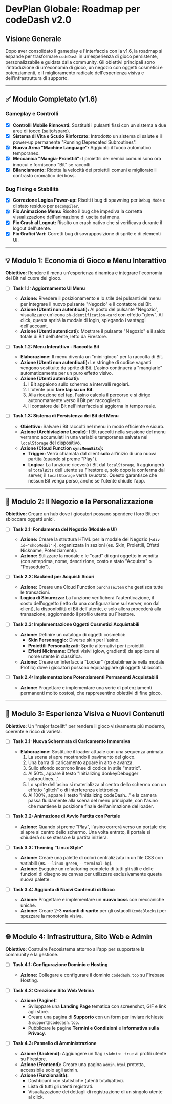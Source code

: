 # DevPlan Globale: Roadmap per codeDash v2.0

## Visione Generale
Dopo aver consolidato il gameplay e l'interfaccia con la v1.6, la roadmap si espande per trasformare `codeDash` in un'esperienza di gioco persistente, personalizzabile e guidata dalla community. Gli obiettivi principali sono l'introduzione di un'economia di gioco, un negozio con oggetti cosmetici e potenziamenti, e il miglioramento radicale dell'esperienza visiva e dell'infrastruttura di supporto.

---

## ✅ Modulo Completato (v1.6)

### Gameplay e Controlli
- [x] **Controlli Mobile Rinnovati:** Sostituiti i pulsanti fissi con un sistema a due aree di tocco (salto/sparo).
- [x] **Sistema di Vita e Scudo Rinforzato:** Introdotto un sistema di salute e il power-up permanente "Running Deprecated Subroutines".
- [x] **Nuova Arma "Machine Language":** Aggiunto il fuoco automatico temporaneo.
- [x] **Meccanica "Mangia-Proiettili":** I proiettili dei nemici comuni sono ora innocui e forniscono "Bit" se raccolti.
- [x] **Bilanciamento:** Ridotta la velocità dei proiettili comuni e migliorato il contrasto cromatico dei boss.

### Bug Fixing e Stabilità
- [x] **Correzione Logica Power-up:** Risolti i bug di spawning per `Debug Mode` e di stato residuo per `Decompiler`.
- [x] **Fix Animazione Menu:** Risolto il bug che impediva la corretta visualizzazione dell'animazione di uscita dal menu.
- [x] **Fix Crash al Logout:** Risolto un crash nativo che si verificava durante il logout dell'utente.
- [x] **Fix Grafici Vari:** Corretti bug di sovrapposizione di sprite e di elementi UI.

---

## 💡 Modulo 1: Economia di Gioco e Menu Interattivo

**Obiettivo:** Rendere il menu un'esperienza dinamica e integrare l'economia dei Bit nel cuore del gioco.

- [ ] **Task 1.1: Aggiornamento UI Menu**
    -   **Azione:** Rivedere il posizionamento e lo stile dei pulsanti del menu per integrare il nuovo pulsante "Negozio" e il contatore dei Bit.
    -   **Azione (Utenti non autenticati):** Al posto del pulsante "Negozio", visualizzare un'icona `ph-identification-card` con effetto "glow". Al click, questa aprirà la modale di login, spiegando i vantaggi dell'account.
    -   **Azione (Utenti autenticati):** Mostrare il pulsante "Negozio" e il saldo totale di Bit dell'utente, letto da Firestore.

- [ ] **Task 1.2: Menu Interattivo - Raccolta Bit**
    -   **Elaborazione:** Il menu diventa un "mini-gioco" per la raccolta di Bit.
    -   **Azione (Utenti non autenticati):** Le stringhe di codice vaganti vengono sostituite da sprite di Bit. L'asino continuerà a "mangiarle" automaticamente per un puro effetto visivo.
    -   **Azione (Utenti autenticati):**
        1.  I Bit appaiono sullo schermo a intervalli regolari.
        2.  L'utente può **fare tap su un Bit**.
        3.  Alla ricezione del tap, l'asino calcola il percorso e si dirige autonomamente verso il Bit per raccoglierlo.
        4.  Il contatore dei Bit nell'interfaccia si aggiorna in tempo reale.

- [ ] **Task 1.3: Sistema di Persistenza dei Bit del Menu**
    -   **Obiettivo:** Salvare i Bit raccolti nel menu in modo efficiente e sicuro.
    -   **Azione (Archiviazione Locale):** I Bit raccolti nella sessione del menu verranno accumulati in una variabile temporanea salvata nel `localStorage` del dispositivo.
    -   **Azione (Cloud Function `syncMenuBits`):**
        -   **Trigger:** Verrà chiamata dal client **solo** all'inizio di una nuova partita (quando si preme "Play").
        -   **Logica:** La funzione riceverà i Bit dal `localStorage`, li aggiungerà al `totalBits` dell'utente su Firestore e, solo dopo la conferma dal server, il `localStorage` verrà svuotato. Questo garantisce che nessun Bit venga perso, anche se l'utente chiude l'app.

---

## 🏪 Modulo 2: Il Negozio e la Personalizzazione

**Obiettivo:** Creare un hub dove i giocatori possano spendere i loro Bit per sbloccare oggetti unici.

- [ ] **Task 2.1: Fondamenta del Negozio (Modale e UI)**
    -   **Azione:** Creare la struttura HTML per la modale del Negozio (`<div id="shopModal">`), organizzata in sezioni (es. Skin, Proiettili, Effetti Nickname, Potenziamenti).
    -   **Azione:** Stilizzare la modale e le "card" di ogni oggetto in vendita (con anteprima, nome, descrizione, costo e stato "Acquista" o "Posseduto").

- [ ] **Task 2.2: Backend per Acquisti Sicuri**
    -   **Azione:** Creare una Cloud Function `purchaseItem` che gestisca tutte le transazioni.
    -   **Logica di Sicurezza:** La funzione verificherà l'autenticazione, il costo dell'oggetto (letto da una configurazione sul server, non dal client), la disponibilità di Bit dell'utente, e solo allora procederà alla transazione, aggiornando il profilo utente su Firestore.

- [ ] **Task 2.3: Implementazione Oggetti Cosmetici Acquistabili**
    -   **Azione:** Definire un catalogo di oggetti cosmetici:
        -   **Skin Personaggio:** Diverse skin per l'asino.
        -   **Proiettili Personalizzati:** Sprite alternativi per i proiettili.
        -   **Effetti Nickname:** Effetti visivi (glow, gradienti) da applicare al nome utente in classifica.
    -   **Azione:** Creare un'interfaccia "Locker" (probabilmente nella modale Profilo) dove i giocatori possono equipaggiare gli oggetti sbloccati.

- [ ] **Task 2.4: Implementazione Potenziamenti Permanenti Acquistabili**
    -   **Azione:** Progettare e implementare una serie di potenziamenti permanenti molto costosi, che rappresentino obiettivi di fine gioco.

---

## 🎨 Modulo 3: Esperienza Visiva e Nuovi Contenuti

**Obiettivo:** Un "major facelift" per rendere il gioco visivamente più moderno, coerente e ricco di varietà.

- [ ] **Task 3.1: Nuova Schermata di Caricamento Immersiva**
    -   **Elaborazione:** Sostituire il loader attuale con una sequenza animata.
        1.  La scena si apre mostrando il pavimento del gioco.
        2.  Una barra di caricamento appare in alto e avanza.
        3.  Sullo sfondo scorrono linee di codice in stile "matrix".
        4.  Al 50%, appare il testo "Initializing donkeyDebugger subroutines...".
        5.  Lo sprite dell'asino si materializza al centro dello schermo con un effetto "glitch" o di interferenza elettronica.
        6.  Al 100%, appare il testo "Initializing codeDash..." e la camera passa fluidamente alla scena del menu principale, con l'asino che mantiene la posizione finale dell'animazione del loader.

- [ ] **Task 3.2: Animazione di Avvio Partita con Portale**
    -   **Azione:** Quando si preme "Play", l'asino correrà verso un portale che si apre al centro dello schermo. Una volta entrato, il portale si chiuderà su se stesso e la partita inizierà.

- [ ] **Task 3.3: Theming "Linux Style"**
    -   **Azione:** Creare una palette di colori centralizzata in un file CSS con variabili (es. `--linux-green`, `--terminal-bg`).
    -   **Azione:** Eseguire un refactoring completo di tutti gli stili e delle funzioni di disegno su canvas per utilizzare esclusivamente questa nuova palette.

- [ ] **Task 3.4: Aggiunta di Nuovi Contenuti di Gioco**
    -   **Azione:** Progettare e implementare un **nuovo boss** con meccaniche uniche.
    -   **Azione:** Creare 2-3 **varianti di sprite** per gli ostacoli (`codeBlocks`) per spezzare la monotonia visiva.

---

## 🌐 Modulo 4: Infrastruttura, Sito Web e Admin

**Obiettivo:** Costruire l'ecosistema attorno all'app per supportare la community e la gestione.

- [ ] **Task 4.1: Configurazione Dominio e Hosting**
    -   **Azione:** Collegare e configurare il dominio `codedash.top` su Firebase Hosting.

- [ ] **Task 4.2: Creazione Sito Web Vetrina**
    -   **Azione (Pagine):**
        -   Sviluppare una **Landing Page** tematica con screenshot, GIF e link agli store.
        -   Creare una pagina di **Supporto** con un form per inviare richieste a `support@codedash.top`.
        -   Pubblicare le pagine **Termini e Condizioni** e **Informativa sulla Privacy**.

- [ ] **Task 4.3: Pannello di Amministrazione**
    -   **Azione (Backend):** Aggiungere un flag `isAdmin: true` ai profili utente su Firestore.
    -   **Azione (Frontend):** Creare una pagina `admin.html` protetta, accessibile solo agli admin.
    -   **Azione (Funzionalità):**
        -   Dashboard con statistiche (utenti totali/attivi).
        -   Lista di tutti gli utenti registrati.
        -   Visualizzazione dei dettagli di registrazione di un singolo utente al click.


